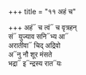 +++
title = "११ अहं च"

+++
अहं᳓ च त्वं᳓ च वृत्रहन्  
सं᳓ युज्याव सनि᳓भ्य आ᳓  
अरातीवा᳓ चिद् अद्रिवो  
अ᳓नु नौ शूर मंसते  
भद्रा᳓ इ᳓न्द्रस्य रात᳓यः